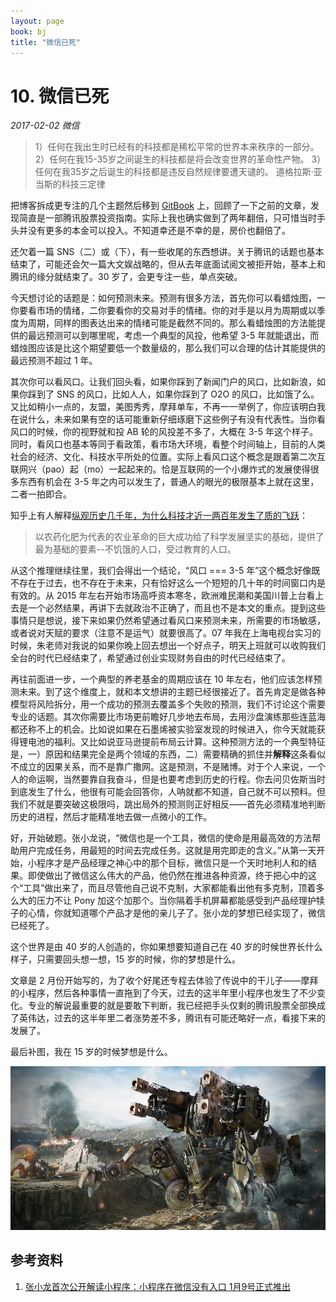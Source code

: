 ```yaml
---
layout: page
book: bj
title: "微信已死"
---
```


# 10. 微信已死

<time><em>2017-02-02</em></time> <span class="tags"><em>微信</em></span>

> 1）任何在我出生时已经有的科技都是稀松平常的世界本来秩序的一部分。
> 2）任何在我15-35岁之间诞生的科技都是将会改变世界的革命性产物。
> 3）任何在我35岁之后诞生的科技都是违反自然规律要遭天谴的。
> 道格拉斯·亚当斯的科技三定律

把博客拆成更专注的几个主题然后移到 [GitBook](https://www.gitbook.com/@hbrls/dashboard) 上，回顾了一下之前的文章，发现简直是一部腾讯股票投资指南。实际上我也确实做到了两年翻倍，只可惜当时手头并没有更多的本金可以投入。不知道幸还是不幸的是，房价也翻倍了。

还欠着一篇 SNS（二）或（下），有一些收尾的东西想讲。关于腾讯的话题也基本结束了，可能还会欠一篇大文娱战略的，但从去年底面试阅文被拒开始，基本上和腾讯的缘分就结束了。30 岁了，会更专注一些，单点突破。

今天想讨论的话题是：如何预测未来。预测有很多方法，首先你可以看蜡烛图，一你要看市场的情绪，二你要看你的交易对手的情绪。你的对手是以月为周期或以季度为周期，同样的图表达出来的情绪可能是截然不同的。那么看蜡烛图的方法能提供的最远预测可以到哪里呢，考虑一个典型的风投，他希望 3-5 年就能退出，而蜡烛图应该是比这个期望要低一个数量级的，那么我们可以合理的估计其能提供的最远预测不超过 1 年。

其次你可以看风口。让我们回头看，如果你踩到了新闻门户的风口，比如新浪，如果你踩到了 SNS 的风口，比如人人，如果你踩到了 O2O 的风口，比如饿了么。又比如稍小一点的，友盟，美图秀秀，摩拜单车，不再一一举例了，你应该明白我在说什么，未来如果有空的话可能重新仔细琢磨下这些例子有没有代表性。当你看风口的时候，你的视野就和投 AB 轮的风投差不多了，大概在 3-5 年这个样子。同时，看风口也基本等同于看政策，看市场大环境，看整个时间轴上，目前的人类社会的经济、文化、科技水平所处的位置。实际上看风口这个概念是跟着第二次互联网兴（pao）起（mo）一起起来的。恰是互联网的一个小爆炸式的发展使得很多东西有机会在 3-5 年之内可以发生了，普通人的眼光的极限基本上就在这里，二者一拍即合。

知乎上有人解释[纵观历史几千年，为什么科技才近一两百年发生了质的飞跃](https://www.zhihu.com/question/46853150/answer/103827756)：

> 以农药化肥为代表的农业革命的巨大成功给了科学发展坚实的基础，提供了最为基础的要素--不饥饿的人口，受过教育的人口。

从这个推理继续往里，我们会得出一个结论，“风口 === 3-5 年”这个概念好像既不存在于过去，也不存在于未来，只有恰好这么一个短短的几十年的时间窗口内是有效的。从 2015 年左右开始市场高呼资本寒冬，欧洲难民潮和美国川普上台看上去是一个必然结果，再讲下去就政治不正确了，而且也不是本文的重点。提到这些事情只是想说，接下来如果仍然希望通过看风口来预测未来，所需要的市场敏感，或者说对天赋的要求（注意不是运气）就要很高了。07 年我在上海电视台实习的时候，朱老师对我说的如果你晚上回去想出一个好点子，明天上班就可以收购我们全台的时代已经结束了，希望通过创业实现财务自由的时代已经结束了。

再往前面进一步，一个典型的养老基金的周期应该在 10 年左右，他们应该怎样预测未来。到了这个维度上，就和本文想讲的主题已经很接近了。首先肯定是做各种模型将风险拆分，用一个成功的预测去覆盖多个失败的预测，我们不讨论这个需要专业的话题。其次你需要比市场更前瞻好几步地去布局，去用沙盘演练那些连蓝海都还称不上的机会。比如说如果在石墨烯被实验室发现的时候进入，你今天就能获得锂电池的福利。又比如说亚马逊提前布局云计算。这种预测方法的一个典型特征是，一）原因和结果完全是两个领域的东西，二）需要精确的抓住并**解释**这条看似不成立的因果关系，而不是靠广撒网。这是预测，不是赌博。对于个人来说，一个人的命运啊，当然要靠自我奋斗，但是也要考虑到历史的行程。你去问贝佐斯当时到底发生了什么，他很有可能会回答你，人呐就都不知道，自己就不可以预料。但我们不就是要突破这极限吗，跳出局外的预测则正好相反——首先必须精准地判断历史的进程，然后才能精准地去做一点微小的工作。

好，开始破题。张小龙说，“微信也是一个工具，微信的使命是用最高效的方法帮助用户完成任务，用最短的时间去完成任务。这就是用完即走的含义。”从第一天开始，小程序才是产品经理之神心中的那个目标，微信只是一个天时地利人和的结果。即使做出了微信这么伟大的产品，他仍然在推进各种资源，终于把心中的这个“工具”做出来了，而且尽管他自己说不克制，大家都能看出他有多克制，顶着多么大的压力不让 Pony 加这个加那个。当你隔着手机屏幕都能感受到产品经理护犊子的心情，你就知道哪个产品才是他的亲儿子了。张小龙的梦想已经实现了，微信已经死了。

这个世界是由 40 岁的人创造的，你如果想要知道自己在 40 岁的时候世界长什么样子，只需要回头想一想，15 岁的时候，你的梦想是什么。

文章是 2 月份开始写的，为了收个好尾还专程去体验了传说中的干儿子——摩拜的小程序，然后各种事情一直拖到了今天，过去的这半年里小程序也发生了不少变化。专业的解说最重要的就是要敢下判断，我已经把手头仅剩的腾讯股票全部换成了英伟达，过去的这半年里二者涨势差不多，腾讯有可能还略好一点，看接下来的发展了。

最后补图，我在 15 岁的时候梦想是什么。

![不朽](img/vri.jpg)

参考资料
--

1. [张小龙首次公开解读小程序：小程序在微信没有入口 1月9号正式推出](http://tech.qq.com/a/20161228/016787.htm)
